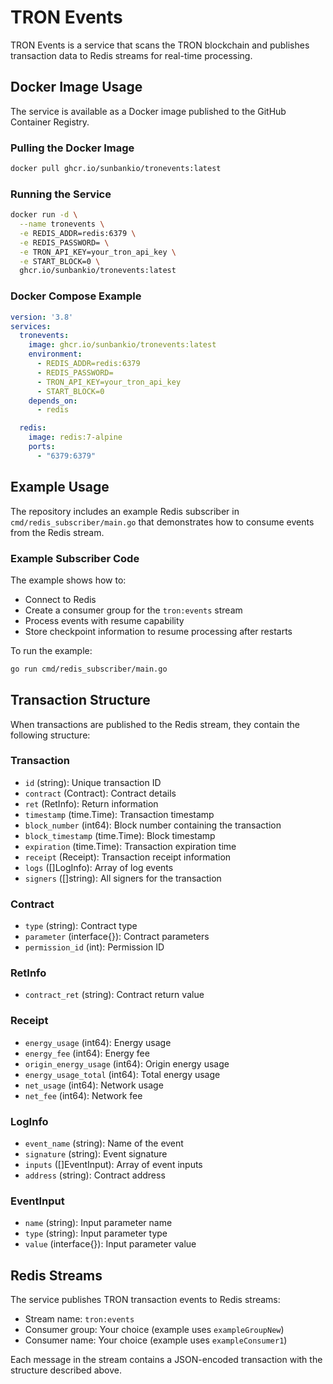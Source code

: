 # TRON Events

TRON Events is a service that scans the TRON blockchain and publishes transaction data to Redis streams for real-time processing.

## Docker Image Usage

The service is available as a Docker image published to the GitHub Container Registry.

### Pulling the Docker Image

```bash
docker pull ghcr.io/sunbankio/tronevents:latest
```

### Running the Service

```bash
docker run -d \
  --name tronevents \
  -e REDIS_ADDR=redis:6379 \
  -e REDIS_PASSWORD= \
  -e TRON_API_KEY=your_tron_api_key \
  -e START_BLOCK=0 \
  ghcr.io/sunbankio/tronevents:latest
```

### Docker Compose Example

```yaml
version: '3.8'
services:
  tronevents:
    image: ghcr.io/sunbankio/tronevents:latest
    environment:
      - REDIS_ADDR=redis:6379
      - REDIS_PASSWORD=
      - TRON_API_KEY=your_tron_api_key
      - START_BLOCK=0
    depends_on:
      - redis

  redis:
    image: redis:7-alpine
    ports:
      - "6379:6379"
```

## Example Usage

The repository includes an example Redis subscriber in `cmd/redis_subscriber/main.go` that demonstrates how to consume events from the Redis stream.

### Example Subscriber Code

The example shows how to:
- Connect to Redis
- Create a consumer group for the `tron:events` stream
- Process events with resume capability
- Store checkpoint information to resume processing after restarts

To run the example:
```bash
go run cmd/redis_subscriber/main.go
```

## Transaction Structure

When transactions are published to the Redis stream, they contain the following structure:

### Transaction
- `id` (string): Unique transaction ID
- `contract` (Contract): Contract details
- `ret` (RetInfo): Return information
- `timestamp` (time.Time): Transaction timestamp
- `block_number` (int64): Block number containing the transaction
- `block_timestamp` (time.Time): Block timestamp
- `expiration` (time.Time): Transaction expiration time
- `receipt` (Receipt): Transaction receipt information
- `logs` ([]LogInfo): Array of log events
- `signers` ([]string): All signers for the transaction

### Contract
- `type` (string): Contract type
- `parameter` (interface{}): Contract parameters
- `permission_id` (int): Permission ID

### RetInfo
- `contract_ret` (string): Contract return value

### Receipt
- `energy_usage` (int64): Energy usage
- `energy_fee` (int64): Energy fee
- `origin_energy_usage` (int64): Origin energy usage
- `energy_usage_total` (int64): Total energy usage
- `net_usage` (int64): Network usage
- `net_fee` (int64): Network fee

### LogInfo
- `event_name` (string): Name of the event
- `signature` (string): Event signature
- `inputs` ([]EventInput): Array of event inputs
- `address` (string): Contract address

### EventInput
- `name` (string): Input parameter name
- `type` (string): Input parameter type
- `value` (interface{}): Input parameter value

## Redis Streams

The service publishes TRON transaction events to Redis streams:
- Stream name: `tron:events`
- Consumer group: Your choice (example uses `exampleGroupNew`)
- Consumer name: Your choice (example uses `exampleConsumer1`)

Each message in the stream contains a JSON-encoded transaction with the structure described above.